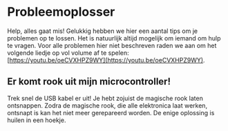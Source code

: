 # Probleemoplosser
Help, alles gaat mis! Gelukkig hebben we hier een aantal tips om je problemen op te lossen. Het is natuurlijk altijd mogelijk om iemand om hulp te vragen. Voor alle problemen hier niet beschreven raden we aan om het volgende liedje op vol volume af te spelen: [https://youtu.be/oeCVXHPZ9WY](https://youtu.be/oeCVXHPZ9WY).

## Er komt rook uit mijn microcontroller!
Trek snel de USB kabel er uit! Je hebt zojuist de magische rook laten ontsnappen. Zodra de magische rook, die alle elektronica laat werken, ontsnapt is kan het niet meer gerepareerd worden. De enige oplossing is huilen in een hoekje.